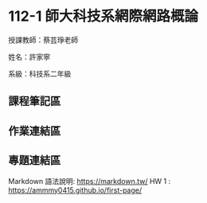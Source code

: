 # 112-1 師大科技系網際網路概論
授課教師：蔡芸琤老師    

姓名：許家寧    

系級：科技系二年級    

## 課程筆記區
## 作業連結區
## 專題連結區
 Markdown 語法說明:  <https://markdown.tw/>
 HW 1 : <https://ammmy0415.github.io/first-page/>
 


